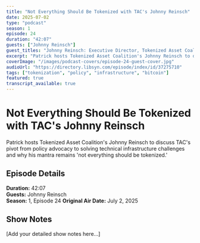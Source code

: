 ```yaml
---
title: "Not Everything Should Be Tokenized with TAC's Johnny Reinsch"
date: 2025-07-02
type: "podcast"
season: 1
episode: 24
duration: "42:07"
guests: ["Johnny Reinsch"]
guest_titles: "Johnny Reinsch: Executive Director, Tokenized Asset Coalition"
excerpt: "Patrick hosts Tokenized Asset Coalition's Johnny Reinsch to discuss TAC's pivot from policy advocacy to solving technical infrastructure challenges and why his mantra remains 'not everything should be tokenized.'"
coverImage: "/images/podcast-covers/episode-24-guest-cover.jpg"
audioUrl: "https://directory.libsyn.com/episode/index/id/37275710"
tags: ["tokenization", "policy", "infrastructure", "bitcoin"]
featured: true
transcript_available: true
---
```


# Not Everything Should Be Tokenized with TAC's Johnny Reinsch

Patrick hosts Tokenized Asset Coalition's Johnny Reinsch to discuss TAC's pivot from policy advocacy to solving technical infrastructure challenges and why his mantra remains 'not everything should be tokenized.'

## Episode Details

**Duration:** 42:07  
**Guests:** Johnny Reinsch  
**Season:** 1, Episode 24
**Original Air Date:** July 2, 2025

## Show Notes

[Add your detailed show notes here...]